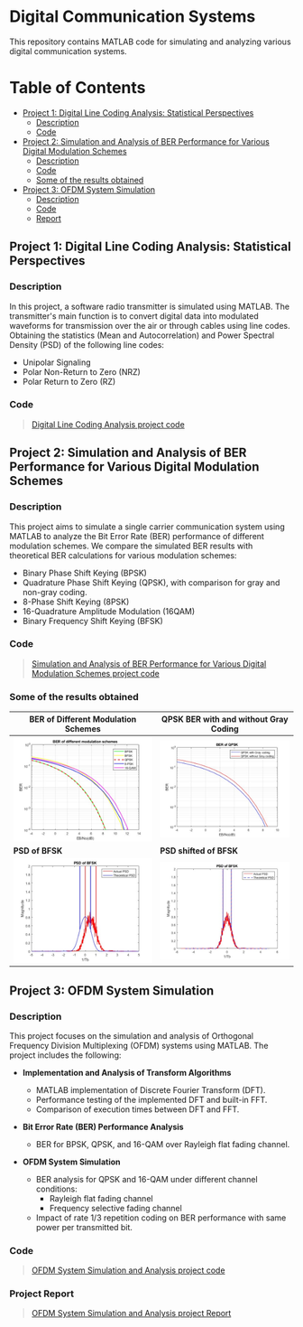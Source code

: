 # Digital Communication Systems

This repository contains MATLAB code for simulating and analyzing various digital communication systems.

# Table of Contents
  - [Project 1: Digital Line Coding Analysis: Statistical Perspectives](#project-1-digital-line-coding-analysis-statistical-perspectives)
    - [Description](#description)
    - [Code](#code)
  - [Project 2: Simulation and Analysis of BER Performance for Various Digital Modulation Schemes](#project-2-simulation-and-analysis-of-ber-performance-for-various-digital-modulation-schemes)
    - [Description](#description-1)
    - [Code](#code-1)
    - [Some of the results obtained](#some-of-the-results-obtained)
  - [Project 3: OFDM System Simulation](#project-3-ofdm-system-simulation)
    - [Description](#description-1)
    - [Code](#code-2)
    - [Report](#project-report)

## Project 1: Digital Line Coding Analysis: Statistical Perspectives

### Description
In this project, a software radio transmitter is simulated using MATLAB. The transmitter's main function is to convert digital data into modulated waveforms for transmission over the air or through cables using line codes. Obtaining the statistics (Mean and Autocorrelation) and Power Spectral Density (PSD) of the following line codes:

- Unipolar Signaling
- Polar Non-Return to Zero (NRZ)
- Polar Return to Zero (RZ)
### Code 
> [Digital Line Coding Analysis project code](Line_Codes_Statistics/project_final.m)

## Project 2: Simulation and Analysis of BER Performance for Various Digital Modulation Schemes

### Description
This project aims to simulate a single carrier communication system using MATLAB to analyze the Bit Error Rate (BER) performance of different modulation schemes. We compare the simulated BER results with theoretical BER calculations for various modulation schemes:

- Binary Phase Shift Keying (BPSK)
- Quadrature Phase Shift Keying (QPSK), with comparison for gray and non-gray coding.
- 8-Phase Shift Keying (8PSK)
- 16-Quadrature Amplitude Modulation (16QAM)
- Binary Frequency Shift Keying (BFSK)
### Code
> [Simulation and Analysis of BER Performance for Various Digital Modulation Schemes project code](Digital_Modulation_Schemes/Modulation_Schemes_Project3.m)


### Some of the results obtained

| BER of Different Modulation Schemes             | QPSK BER with and without Gray Coding             |
|--------------------------------------------------|----------------------------------------------------|
| ![alt text](Digital_Modulation_Schemes/results/BER_ALL.jpg) | ![alt text](<Digital_Modulation_Schemes/results/QPSK_GRAY VS NOT_GRAY.jpg>) |
| **PSD of BFSK**                                           | **PSD shifted of BFSK**                                            |
| ![alt text](Digital_Modulation_Schemes/results/PSD1.jpg) | ![alt text](Digital_Modulation_Schemes/results/PSD2.jpg)  |

## Project 3: OFDM System Simulation

### Description
This project focuses on the simulation and analysis of Orthogonal Frequency Division Multiplexing (OFDM) systems using MATLAB. The project includes the following:

- **Implementation and Analysis of Transform Algorithms**
  - MATLAB implementation of Discrete Fourier Transform (DFT).
  - Performance testing of the implemented DFT and built-in FFT.
  - Comparison of execution times between DFT and FFT.

- **Bit Error Rate (BER) Performance Analysis**
  - BER for BPSK, QPSK, and 16-QAM over Rayleigh flat fading channel.

- **OFDM System Simulation**
  - BER analysis for QPSK and 16-QAM under different channel conditions:
    - Rayleigh flat fading channel
    - Frequency selective fading channel
  - Impact of rate 1/3 repetition coding on BER performance with same power per transmitted bit.

### Code
> [OFDM System Simulation and Analysis project code](OFDM)

### Project Report
> [OFDM System Simulation and Analysis project Report](OFDM/OFDM_Report.pdf)





